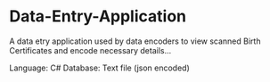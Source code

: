 Data-Entry-Application
======================

A data etry application used by data encoders to view scanned Birth Certificates and encode necessary details...

Language: C#
Database: Text file (json encoded)


